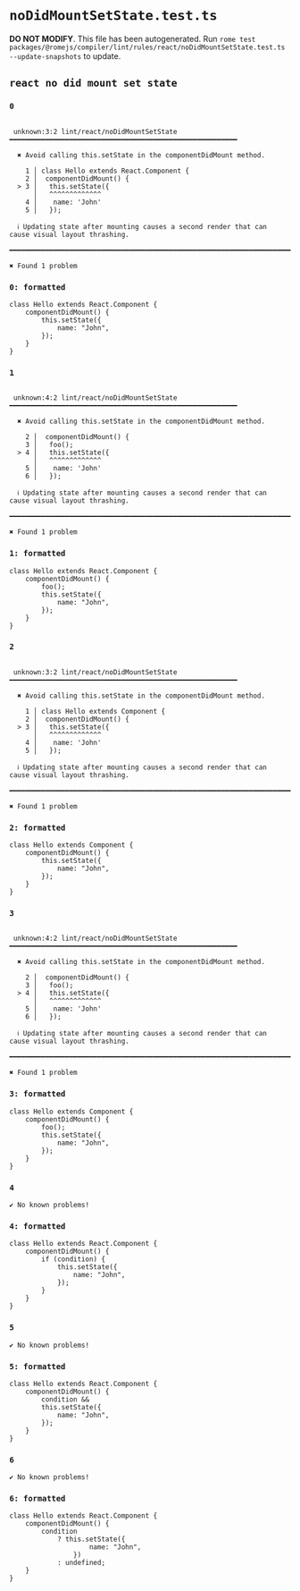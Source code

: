 # `noDidMountSetState.test.ts`

**DO NOT MODIFY**. This file has been autogenerated. Run `rome test packages/@romejs/compiler/lint/rules/react/noDidMountSetState.test.ts --update-snapshots` to update.

## `react no did mount set state`

### `0`

```

 unknown:3:2 lint/react/noDidMountSetState ━━━━━━━━━━━━━━━━━━━━━━━━━━━━━━━━━━━━━━━━━━━━━━━━━━━━━━━━━

  ✖ Avoid calling this.setState in the componentDidMount method.

    1 │ class Hello extends React.Component {
    2 │  componentDidMount() {
  > 3 │   this.setState({
      │   ^^^^^^^^^^^^^
    4 │    name: 'John'
    5 │   });

  ℹ Updating state after mounting causes a second render that can cause visual layout thrashing.

━━━━━━━━━━━━━━━━━━━━━━━━━━━━━━━━━━━━━━━━━━━━━━━━━━━━━━━━━━━━━━━━━━━━━━━━━━━━━━━━━━━━━━━━━━━━━━━━━━━━

✖ Found 1 problem

```

### `0: formatted`

```
class Hello extends React.Component {
	componentDidMount() {
		this.setState({
			name: "John",
		});
	}
}

```

### `1`

```

 unknown:4:2 lint/react/noDidMountSetState ━━━━━━━━━━━━━━━━━━━━━━━━━━━━━━━━━━━━━━━━━━━━━━━━━━━━━━━━━

  ✖ Avoid calling this.setState in the componentDidMount method.

    2 │  componentDidMount() {
    3 │   foo();
  > 4 │   this.setState({
      │   ^^^^^^^^^^^^^
    5 │    name: 'John'
    6 │   });

  ℹ Updating state after mounting causes a second render that can cause visual layout thrashing.

━━━━━━━━━━━━━━━━━━━━━━━━━━━━━━━━━━━━━━━━━━━━━━━━━━━━━━━━━━━━━━━━━━━━━━━━━━━━━━━━━━━━━━━━━━━━━━━━━━━━

✖ Found 1 problem

```

### `1: formatted`

```
class Hello extends React.Component {
	componentDidMount() {
		foo();
		this.setState({
			name: "John",
		});
	}
}

```

### `2`

```

 unknown:3:2 lint/react/noDidMountSetState ━━━━━━━━━━━━━━━━━━━━━━━━━━━━━━━━━━━━━━━━━━━━━━━━━━━━━━━━━

  ✖ Avoid calling this.setState in the componentDidMount method.

    1 │ class Hello extends Component {
    2 │  componentDidMount() {
  > 3 │   this.setState({
      │   ^^^^^^^^^^^^^
    4 │    name: 'John'
    5 │   });

  ℹ Updating state after mounting causes a second render that can cause visual layout thrashing.

━━━━━━━━━━━━━━━━━━━━━━━━━━━━━━━━━━━━━━━━━━━━━━━━━━━━━━━━━━━━━━━━━━━━━━━━━━━━━━━━━━━━━━━━━━━━━━━━━━━━

✖ Found 1 problem

```

### `2: formatted`

```
class Hello extends Component {
	componentDidMount() {
		this.setState({
			name: "John",
		});
	}
}

```

### `3`

```

 unknown:4:2 lint/react/noDidMountSetState ━━━━━━━━━━━━━━━━━━━━━━━━━━━━━━━━━━━━━━━━━━━━━━━━━━━━━━━━━

  ✖ Avoid calling this.setState in the componentDidMount method.

    2 │  componentDidMount() {
    3 │   foo();
  > 4 │   this.setState({
      │   ^^^^^^^^^^^^^
    5 │    name: 'John'
    6 │   });

  ℹ Updating state after mounting causes a second render that can cause visual layout thrashing.

━━━━━━━━━━━━━━━━━━━━━━━━━━━━━━━━━━━━━━━━━━━━━━━━━━━━━━━━━━━━━━━━━━━━━━━━━━━━━━━━━━━━━━━━━━━━━━━━━━━━

✖ Found 1 problem

```

### `3: formatted`

```
class Hello extends Component {
	componentDidMount() {
		foo();
		this.setState({
			name: "John",
		});
	}
}

```

### `4`

```
✔ No known problems!

```

### `4: formatted`

```
class Hello extends React.Component {
	componentDidMount() {
		if (condition) {
			this.setState({
				name: "John",
			});
		}
	}
}

```

### `5`

```
✔ No known problems!

```

### `5: formatted`

```
class Hello extends React.Component {
	componentDidMount() {
		condition &&
		this.setState({
			name: "John",
		});
	}
}

```

### `6`

```
✔ No known problems!

```

### `6: formatted`

```
class Hello extends React.Component {
	componentDidMount() {
		condition
			? this.setState({
					name: "John",
				})
			: undefined;
	}
}

```
